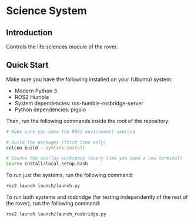 # Science System

## Introduction

Controls the life sciences module of the rover.

## Quick Start

Make sure you have the following installed on your (Ubuntu) system:

-   Modern Python 3
-   ROS2 Humble
-   System dependencies: ros-humble-rosbridge-server
-   Python dependencies: pigpio

Then, run the following commands inside the root of the repository:

```bash
# Make sure you have the ROS2 environment sourced

# Build the packages (first time only)
colcon build --symlink-install

# Source the overlay workspace (every time you open a new terminal)
source install/local_setup.bash
```

To run just the systems, run the following command:

```bash
ros2 launch launch/launch.py
```

To run both systems and rosbridge (for testing independently of the rest of the rover), run the following command:

```bash
ros2 launch launch/launch_rosbridge.py
```

